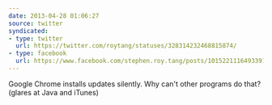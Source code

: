 ```yaml
---
date: 2013-04-28 01:06:27
source: twitter
syndicated:
- type: twitter
  url: https://twitter.com/roytang/statuses/328314232468815874/
- type: facebook
  url: https://www.facebook.com/stephen.roy.tang/posts/10152211164933912
---
```


Google Chrome installs updates silently. Why can't other programs do that? (glares at Java and iTunes)